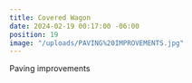 ```yaml
---
title: Covered Wagon
date: 2024-02-19 00:17:00 -06:00
position: 19
image: "/uploads/PAVING%20IMPROVEMENTS.jpg"
---
```


Paving improvements